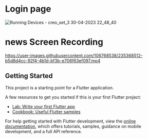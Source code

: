 # Login page

![Running Devices - creo_set_3 30-04-2023 22_48_40](https://user-images.githubusercontent.com/106768538/235367557-e1a18cef-e95a-4e1c-aed5-05b5f2b5fd43.png)

# news Screen Recording

https://user-images.githubusercontent.com/106768538/235368512-b5d8d4cc-92f4-4b1d-bf3b-e706f63ef097.mp4

## Getting Started

This project is a starting point for a Flutter application.

A few resources to get you started if this is your first Flutter project:

- [Lab: Write your first Flutter app](https://docs.flutter.dev/get-started/codelab)
- [Cookbook: Useful Flutter samples](https://docs.flutter.dev/cookbook)

For help getting started with Flutter development, view the
[online documentation](https://docs.flutter.dev/), which offers tutorials,
samples, guidance on mobile development, and a full API reference.

